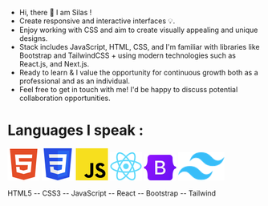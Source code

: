 - Hi, there 👋 I am Silas !
- Create responsive and interactive interfaces 💡.
- Enjoy working with CSS and aim to create visually appealing and unique designs.
- Stack includes JavaScript, HTML, CSS, and I'm familiar with libraries like Bootstrap and TailwindCSS + using modern technologies such as React.js, and Next.js.
- Ready to learn & I value the opportunity for continuous growth both as a professional and as an individual.
- Feel free to get in touch with me! I'd be happy to discuss potential collaboration opportunities.

# Languages I speak :

![HTML5](icons/html5.png) ![CSS3](icons/CSS3.png) ![JavaScript](icons/javascript.png) ![React](icons/react.png) ![Bootstrap](icons/bootstrap.png) ![Tailwind](icons/tailwind.png) 
  

HTML5  --  CSS3  --  JavaScript  --  React   --  Bootstrap  --  Tailwind
    



